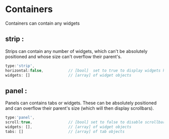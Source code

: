 # Containers

Containers can contain any widgets

## strip :

Strips can contain any number of widgets, which can't be absolutely positioned and whose size can't overflow their parent's.

```js
type:'strip',
horizontal:false,           // [bool]  set to true to display widgets horizontally
widgets: []                 // [array] of widget objects
```

## panel :

Panels can contains tabs or widgets. These can be absolutely positioned and can overflow their parent's size (which will then display scrollbars).

```js
type:'panel',
scroll:true,				// [bool] set to false to disable scrollbars
widgets: [],                // [array] of widget objects
tabs: []                    // [array] of tab objects
```
